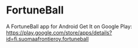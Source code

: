 # FortuneBall
A FortuneBall app for Android
Get It on Google Play: https://play.google.com/store/apps/details?id=fi.suomaafrontieroy.fortuneball

